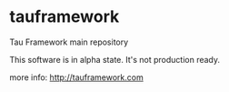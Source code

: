 tauframework
============

Tau Framework main repository

This software is in alpha state. It's not production ready.

more info: http://tauframework.com
